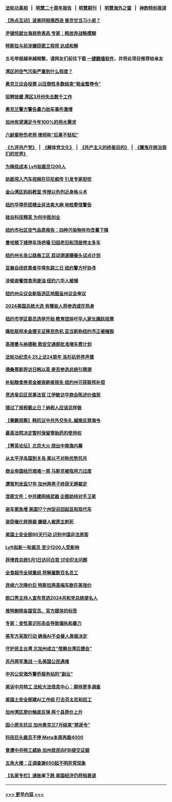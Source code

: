 #### [法轮功真相](https://github.com/gfw-breaker/truth/blob/master/README.md?t=0) &nbsp;&nbsp;|&nbsp;&nbsp; [明慧二十周年报告](https://github.com/gfw-breaker/mh-reports/blob/master/README.md?t=0) &nbsp;&nbsp;|&nbsp;&nbsp;[明慧期刊](https://github.com/gfw-breaker/mh-qikan) &nbsp;&nbsp;|&nbsp;&nbsp; [明慧海外之窗](https://github.com/gfw-breaker/mh-news/blob/master/README.md?t=0) &nbsp;&nbsp;|&nbsp;&nbsp; [神韵特别报道](https://github.com/gfw-breaker/mh-news/blob/master/shenyun.md?t=0)
#### [【热点互动】波美同阻俄西进 普京甘当习小弟？](../pages/nsc412/n13978629.md?t=04222143) 
#### [尹锡悦就台海局势表态 专家：韩放弃战略模糊](../pages/nsc412/n13978969.md?t=04222143) 
#### [特斯拉与前涉嫌窃密工程师 达成和解](../pages/nsc412/n13978938.md?t=04222143) 
#### 五毛举报越来越频繁，请网友们前往下载 [一键翻墙软件](https://github.com/gfw-breaker/ssr-accounts)，并将此项目推荐给亲友
#### [湾区的空气污染严重到什么程度？](../pages/nsc412/n13978932.md?t=04222143) 
#### [奥克兰议会投票 以压倒性多数结束“租金暂停令”](../pages/nsc412/n13978924.md?t=04222143) 
#### [招聘放缓 湾区3月份失去数千工作](../pages/nsc412/n13978906.md?t=04222143) 
#### [奥克兰警方警告暴力劫车事件激增](../pages/nsc412/n13978897.md?t=04222143) 
#### [加州有望满足今年100%的用水需求](../pages/nsc412/n13978888.md?t=04222143) 
#### [六龄童枪伤老师  律师称“后果不轻松”](../pages/nsc412/n13978874.md?t=04222143) 
#### [《九评共产党》](https://github.com/begood0513/9ping.md/blob/master/README.md) &nbsp;|&nbsp; [《解体党文化》](../../../../jtdwh.md/blob/master/README.md)  &nbsp;|&nbsp; [《共产主义的终极目的》](../../../../gczydzjmd.md/blob/master/README.md) &nbsp;|&nbsp; [《魔鬼在统治我们的世界》](../../../../mgztzwmdsj.md/blob/master/README.md) 
#### [为降低成本 Lyft拟裁员1200人](../pages/nsc412/n13978868.md?t=04222143) 
#### [劫匪闯入汽车视频在印尼疯传 引发专家担忧](../pages/nsc412/n13978865.md?t=04222143) 
#### [金山湾区妈妈教室 传授以色列近身格斗术](../pages/nsc412/n13978853.md?t=04222143) 
#### [纽约华埠侨团楼业非法卖大麻 地检寄信警告](../pages/nsc412/n13978790.md?t=04222143) 
#### [硅谷科技精英 为何中医创业](../pages/nsc412/n13978781.md?t=04222143) 
#### [纽约市社区空气品质报告：四种污染物年均含量下降](../pages/nsc412/n13978748.md?t=04222143) 
#### [曼哈顿下城停车场坍塌 归因老旧和顶层停太多车](../pages/nsc412/n13978739.md?t=04222143) 
#### [纽约州长岛公路施工区 启动测速摄像头试点计划](../pages/nsc412/n13978737.md?t=04222143) 
#### [亚裔自闭症患者华埠失踪三日 纽约警方吁协寻](../pages/nsc412/n13978735.md?t=04222143) 
#### [涉偷盗餐馆食用废油 纽约六华人被捕](../pages/nsc412/n13978785.md?t=04222143) 
#### [纽约州众议会新版选区地图呈州议会审议](../pages/nsc412/n13978768.md?t=04222143) 
#### [2024美国总统大选 有哪些人将参选或在热身](../pages/nsc412/n13978663.md?t=04222143) 
#### [纽约市学区委员选举开始  教育团体吁华人家长踊跃投票](../pages/nsc412/n13978765.md?t=04222143) 
#### [痛批联邦未金援无证移民危机 亚当斯称纽约市正被摧毁](../pages/nsc412/n13978743.md?t=04222143) 
#### [高德曼与纳德勒 敦促交通部批准堵车费计划](../pages/nsc412/n13978745.md?t=04222143) 
#### [法轮功纪念4·25上访24周年 洛杉矶侨界声援](../pages/nsc412/n13978796.md?t=04222143) 
#### [德桑蒂斯将访日韩以英 是否参选总统引猜测](../pages/nsc412/n13978714.md?t=04222143) 
#### [补贴粮食券资金被盗刷者损失 纽约州可获联邦补偿](../pages/nsc412/n13978750.md?t=04222143) 
#### [竞选皇后区民事法官  江伊敏访华商会陈述价值观](../pages/nsc412/n13978770.md?t=04222143) 
#### [错过了报税截止日？纳税人应该这样做](../pages/nsc412/n13978772.md?t=04222143) 
#### [【秦鹏观察】韩抗议中共外交失礼 越南反禁海令](../pages/nsc412/n13978616.md?t=04222143) 
#### [最高法院决定暂时保留堕胎药的使用权](../pages/nsc412/n13978639.md?t=04222143) 
#### [【菁英论坛】北京大火 烧出中南海内幕](../pages/nsc412/n13978577.md?t=04222143) 
#### [从太平洋岛国到关岛 美以不对称优势抗共](../pages/nsc412/n13978581.md?t=04222143) 
#### [商业帝国经历艰难一周 马斯克被指用力过度](../pages/nsc412/n13978598.md?t=04222143) 
#### [遭冤判坐监17年 加州两男子终获无罪裁定](../pages/nsc412/n13978626.md?t=04222143) 
#### [泄密文件：中共建网络武器 企图劫持对手卫星](../pages/nsc412/n13978593.md?t=04222143) 
#### [盗车案急增 美国17个州促召回起亚和现代车](../pages/nsc412/n13978597.md?t=04222143) 
#### [盗窃催化转换器 嫌疑人被房主刺死](../pages/nsc412/n13978609.md?t=04222143) 
#### [美国土安全部90天行动 识别中国非法旅客](../pages/nsc412/n13978590.md?t=04222143) 
#### [Lyft拟新一轮裁员 至少1200人受影响](../pages/nsc412/n13978557.md?t=04222143) 
#### [菲律宾总统5月1日访问白宫 讨论印太问题](../pages/nsc412/n13978589.md?t=04222143) 
#### [全食超市全球重组 将解雇数百名员工](../pages/nsc412/n13978530.md?t=04222143) 
#### [连续六次降价后 特斯拉两高端车款在美涨价](../pages/nsc412/n13978510.md?t=04222143) 
#### [脱口秀主持人宣布竞选2024共和党总统提名人](../pages/nsc412/n13978522.md?t=04222143) 
#### [推特删除各国官员、官方媒体的标签](../pages/nsc412/n13978543.md?t=04222143) 
#### [专家：变性意识形态会导致偏执和暴力](../pages/nsc412/n13978260.md?t=04222143) 
#### [美军方采取行动 确保AI不会替人类做决定](../pages/nsc412/n13978497.md?t=04222143) 
#### [守护民主台湾 北加州成立“信赖台湾后援会”](../pages/nsc412/n13978073.md?t=04222143) 
#### [苏丹两军激战 一名美国公民遇难](../pages/nsc412/n13978481.md?t=04222143) 
#### [中共公安海外警侨服务站的“副业”](../pages/nsc412/n13977913.md?t=04222143) 
#### [美诉中共特工 法轮大法信息中心：期待更多调查](../pages/nsc412/n13977910.md?t=04222143) 
#### [美国土安全部建AI工作组 打击芬太尼和奴工](../pages/nsc412/n13978413.md?t=04222143) 
#### [加州湾区房价触底反弹 两个县房价上升](../pages/nsc412/n13978098.md?t=04222143) 
#### [因小房东抗议 加州奥克兰7月结束“禁逐令”](../pages/nsc412/n13977967.md?t=04222143) 
#### [科技巨头裁员不停 Meta本周再裁4000](../pages/nsc412/n13978069.md?t=04222143) 
#### [曾遭中共特工威胁 加州居民向FBI提交证据](../pages/nsc412/n13978469.md?t=04222143) 
#### [五角大楼：正调查逾650起不明异常现象](../pages/nsc412/n13977581.md?t=04222143) 
#### [【名家专栏】通胀率下跌 美国经济仍将陷衰退](../pages/nsc412/n13975024.md?t=04222143) 

----
#### [ >>> 更早内容 <<< ](../indexes/nsc412-earlier.md)
